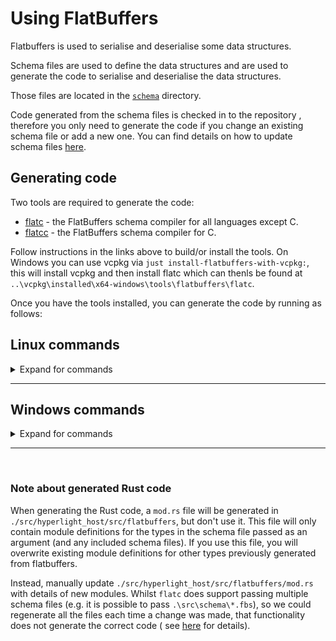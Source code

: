 # Using FlatBuffers

Flatbuffers is used to serialise and deserialise some data structures.

Schema files are used to define the data structures and are used to generate the code to serialise and deserialise the data structures.

Those files are located in the [`schema`](../src/schema) directory.

Code generated from the schema files is checked in to the repository , therefore you only need to generate the code if you change an existing schema file or add a new one. You can find details on how to update schema files [here](https://google.github.io/flatbuffers/flatbuffers_guide_writing_schema.html).

## Generating code

Two tools are required to generate the code:

* [flatc](https://google.github.io/flatbuffers/flatbuffers_guide_using_schema_compiler.html) - the FlatBuffers schema compiler for all languages except C.
* [flatcc](https://github.com/dvidelabs/flatcc) - the FlatBuffers schema compiler for C.

Follow instructions in the links above to build/or install the tools. On Windows you can use vcpkg via `just install-flatbuffers-with-vcpkg:`, this will install vcpkg and then install flatc which can thenls be found at `..\vcpkg\installed\x64-windows\tools\flatbuffers\flatc`.

Once you have the tools installed, you can generate the code by running as follows:

## Linux commands

<details>
<summary>Expand for commands</summary>

### Generate Rust code

```console
flatc -r --rust-module-root-file --gen-all -o ./src/hyperlight_host/src/flatbuffers/ ./src/schema/guest_error.fbs 
```

### Generate C# code

```console
flatc -n -o ./src/Hyperlight/flatbuffers  ./src/schema/guest_error.fbs
```

### Generate C code

```console
flatcc -a -o ./src/HyperlightGuest/include/flatbuffers/generated ./src/schema/guest_error.fbs
```
</details>

---

## Windows commands
<details>
<summary>Expand for commands</summary>

### Generate Rust code

```console
flatc -r --rust-module-root-file --gen-all -o .\src\hyperlight_host\src\flatbuffers\ .\src\schema\guest_error.fbs 
```

### Generate C# code

```console
flatc -n -o .\src\Hyperlight\flatbuffers  .\src\schema\guest_error.fbs
```

### Generate C code

```console
flatcc.exe -a -o .\src\HyperlightGuest\include\flatbuffers\generated .\src\schema\guest_error.fbs
```
</details>

---

<br />

### Note about generated Rust code

When generating the Rust code, a `mod.rs` file will be generated in `./src/hyperlight_host/src/flatbuffers`, but don't use it. This file will only contain module definitions for the types in the schema file passed as an argument (and any included schema files). If you use this file, you will overwrite existing module definitions for other types previously generated from flatbuffers.

Instead, manually update `./src/hyperlight_host/src/flatbuffers/mod.rs` with details of new modules. Whilst `flatc` does support passing multiple schema files (e.g. it is possible to pass `.\src\schema\*.fbs`), so we could regenerate all the files each time a change was made, that functionality does not generate the correct code ( see [here](https://github.com/google/flatbuffers/issues/6800) for details).
